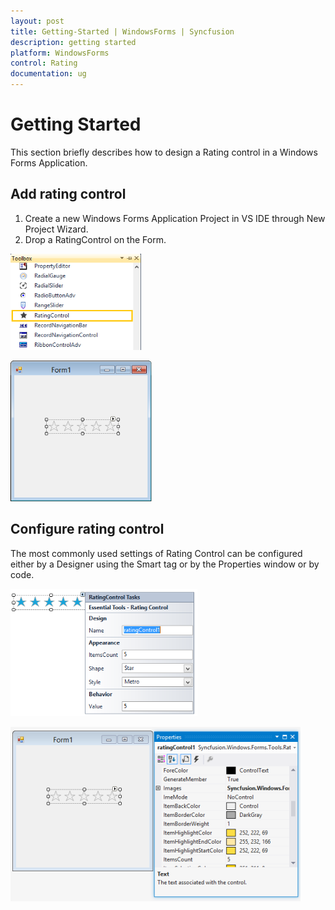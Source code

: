 ```yaml
---
layout: post
title: Getting-Started | WindowsForms | Syncfusion
description: getting started 
platform: WindowsForms
control: Rating  
documentation: ug
---
```


# Getting Started 

This section briefly describes how to design a Rating control in a Windows Forms Application.

## Add rating control

1. Create a new Windows Forms Application Project in VS IDE through New Project Wizard.
2. Drop a RatingControl on the Form.

![](Getting-Started_images/Getting-Started_img1.png)

![](Getting-Started_images/Getting-Started_img2.png)

## Configure rating control

The most commonly used settings of Rating Control can be configured either by a Designer using the Smart tag or by the Properties window or by code.

![](Getting-Started_images/Getting-Started_img3.png)

![](Getting-Started_images/Getting-Started_img4.png)

